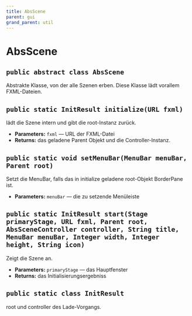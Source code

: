 ```yaml
---
title: AbsScene
parent: gui
grand_parent: util
---
```


# AbsScene


## `public abstract class AbsScene`

Abstrakte Klasse, von der alle Szenen erben. Diese Klasse lädt vorallem FXML-Dateien.

## `public static InitResult initialize(URL fxml)`

lädt die Szene intern und gibt die root-Instanz zurück.

 * **Parameters:** `fxml` — URL der FXML-Datei
 * **Returns:** das geladene Parent Objekt und die Controller-Instanz.

## `public static void setMenuBar(MenuBar menuBar, Parent root)`

Setzt die MenuBar, falls das in initialize geladene root-Objekt BorderPane ist.

 * **Parameters:** `menuBar` — die zu setzende Menüleiste

## `public static InitResult start(Stage primaryStage, URL fxml, Parent root, AbsSceneController controller, String title, MenuBar menuBar, Integer width, Integer height, String icon)`

Zeigt die Szene an.

 * **Parameters:** `primaryStage` — das Hauptfenster
 * **Returns:** das Initialisierungsergebniss

## `public static class InitResult`

root und controller des Lade-Vorgangs.
